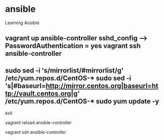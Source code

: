 # ansible
Learning Ansible


vagrant up ansible-controller
sshd_config --> PasswordAuthentication = yes
vagrant ssh ansible-controller
--------------------------------------------------------------------------------------------------------------
sudo sed -i 's/mirrorlist/#mirrorlist/g' /etc/yum.repos.d/CentOS-*
sudo sed -i 's|#baseurl=http://mirror.centos.org|baseurl=http://vault.centos.org|g' /etc/yum.repos.d/CentOS-*
sudo yum update -y
--------------------------------------------------------------------------------------------------------------
exit

vagrant reload ansible-controller

vagrant ssh ansible-controller
